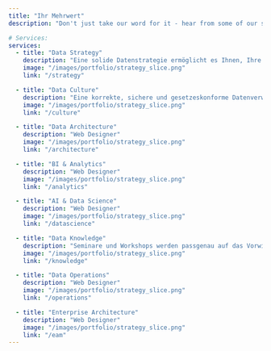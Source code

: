 ```yaml
---
title: "Ihr Mehrwert"
description: "Don't just take our word for it - hear from some of our satisfied users!  Check out some of our testimonials below to see what others are saying about Astroplate."

# Services:
services:
  - title: "Data Strategy"
    description: "Eine solide Datenstrategie ermöglicht es Ihnen, Ihre Datenlandschaft für die Zukunft zu rüsten, Mehrwert aus den Daten zu schöpfen und neue Geschäftsfelder zu erschließen. Dafür müssen bestehende Denkweisen und Prozesse überarbeitet, Fähigkeiten erweitert und klare Grundlagen für die Nutzung fortschrittlicher Technologien wie Künstlicher Intelligenz geschaffen werden."
    image: "/images/portfolio/strategy_slice.png"
    link: "/strategy"

  - title: "Data Culture"
    description: "Eine korrekte, sichere und gesetzeskonforme Datenverwaltung ist entscheidend, um zuverlässige Entscheidungen zu treffen und Risiken zu minimieren. Starke Data Governance und etablierte Datenkultur steigern die betriebliche Effizienz, fördern Innovationen und verschaffen Ihrem Unternehmen einen Wettbewerbsvorteil."
    image: "/images/portfolio/strategy_slice.png"
    link: "/culture"

  - title: "Data Architecture"
    description: "Web Designer"
    image: "/images/portfolio/strategy_slice.png"
    link: "/architecture"

  - title: "BI & Analytics"
    description: "Web Designer"
    image: "/images/portfolio/strategy_slice.png"
    link: "/analytics"

  - title: "AI & Data Science"
    description: "Web Designer"
    image: "/images/portfolio/strategy_slice.png"
    link: "/datascience"

  - title: "Data Knowledge"
    description: "Seminare und Workshops werden passgenau auf das Vorwissen und die Bedürfnisse der Teilnehmer zugeschnitten, sodass das Gelernte direkt in der Praxis anwendbar ist. Durch kontinuierliche Schulungen und eine lebendige Wissensdatenbank bleibt das Know-how stets frisch und im Unternehmen verfügbar, selbst bei Mitarbeiterwechseln"
    image: "/images/portfolio/strategy_slice.png"
    link: "/knowledge"

  - title: "Data Operations"
    description: "Web Designer"
    image: "/images/portfolio/strategy_slice.png"
    link: "/operations"

  - title: "Enterprise Architecture"
    description: "Web Designer"
    image: "/images/portfolio/strategy_slice.png"
    link: "/eam"
---
```

